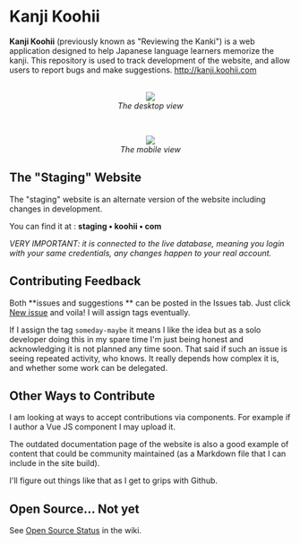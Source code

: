 # Kanji Koohii

**Kanji Koohii** (previously known as "Reviewing the Kanki") is a web application designed to help Japanese language learners memorize the kanji. This repository is used to track development of the website, and allow users to report bugs and make suggestions. http://kanji.koohii.com
<br>
<br>
<p align="center">
  <img src="https://raw.githubusercontent.com/fabd/kanji-koohii/master/images/kanji-koohii-desktop-preview-2017-01-14.png"><br>
  <em>The desktop view</em>
</p>
<br>
<p align="center">
  <img src="https://raw.githubusercontent.com/fabd/kanji-koohii/master/images/kanji-koohii-mobile-preview-2017-01-14.png"><br>
  <em>The mobile view</em>
</p>

## The "Staging" Website

The "staging" website is an alternate version of the website including changes in development.

You can find it at : **staging • koohii • com**

*VERY IMPORTANT: it is connected to the live database, meaning you login with your same credentials, any changes happen to your real account.*

## Contributing Feedback

Both **issues and suggestions ** can be posted in the Issues tab. Just click [New issue]() and voila! I will assign tags eventually.

If I assign the tag `someday-maybe` it means I like the idea but as a solo developer doing this in my spare time I'm just being honest and acknowledging it is not planned any time soon. That said if such an issue is seeing repeated activity, who knows. It really depends how complex it is, and whether some work can be delegated.

## Other Ways to Contribute

I am looking at ways to accept contributions via components. For example if I author a Vue JS component I may upload it.

The outdated documentation page of the website is also a good example of content that could be community maintained (as a Markdown file that I can include in the site build).

I'll figure out things like that as I get to grips with Github.

## Open Source... Not yet

See [Open Source Status](https://github.com/fabd/kanji-koohii/wiki/Open-Source-Status) in the wiki.
